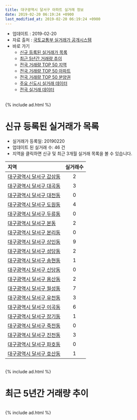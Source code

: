 ```yaml
---
title: 대구광역시 달서구 아파트 실거래 정보
date: 2019-02-20 06:19:24 +0900
last_modified_at: 2019-02-20 06:19:24 +0900
---
```


* 업데이트 : 2019-02-20
* 자료 출처 : [국토교통부 실거래가 공개시스템](http://rt.molit.go.kr)
* 바로 가기
    * [신규 등록된 실거래가 목록](#신규-등록된-실거래가-목록)
    * [최근 5년간 거래량 추이](#최근-5년간-거래량-추이)
    * [전국 거래량 TOP 50 지역](https://inasie.github.io/apt-trade-info/최근-3개월-전국에서-가장-거래가-많이-발생한-지역)
    * [전국 거래량 TOP 50 아파트](https://inasie.github.io/apt-trade-info/최근-3개월-전국에서-가장-거래가-많이-발생한-아파트)
    * [전국 거래량 TOP 50 분양권](https://inasie.github.io/apt-trade-info/최근-3개월-전국에서-가장-거래가-많이-발생한-분양권)
    * [주요 신도시 실거래 데이터](https://inasie.github.io/apt-trade-info/주요-신도시)
    * [전국 실거래 데이터](https://inasie.github.io/apt-trade-info/전국)

<br>
{% include ad.html %}
<br>

# 신규 등록된 실거래가 목록
* 실거래가 등록일: 20190220
* 업데이트 된 실거래 수: 46 건
* 지역을 클릭하면 신규 및 최근 3개월 실거래 목록을 볼 수 있습니다.


|지역|실거래수|
|:---|:---:|
|[대구광역시 달서구 감삼동](https://inasie.github.io/apt-trade-info/대구광역시-달서구-감삼동)|2|
|[대구광역시 달서구 대곡동](https://inasie.github.io/apt-trade-info/대구광역시-달서구-대곡동)|3|
|[대구광역시 달서구 대천동](https://inasie.github.io/apt-trade-info/대구광역시-달서구-대천동)|0|
|[대구광역시 달서구 도원동](https://inasie.github.io/apt-trade-info/대구광역시-달서구-도원동)|4|
|[대구광역시 달서구 두류동](https://inasie.github.io/apt-trade-info/대구광역시-달서구-두류동)|0|
|[대구광역시 달서구 본동](https://inasie.github.io/apt-trade-info/대구광역시-달서구-본동)|2|
|[대구광역시 달서구 본리동](https://inasie.github.io/apt-trade-info/대구광역시-달서구-본리동)|0|
|[대구광역시 달서구 상인동](https://inasie.github.io/apt-trade-info/대구광역시-달서구-상인동)|9|
|[대구광역시 달서구 성당동](https://inasie.github.io/apt-trade-info/대구광역시-달서구-성당동)|2|
|[대구광역시 달서구 송현동](https://inasie.github.io/apt-trade-info/대구광역시-달서구-송현동)|1|
|[대구광역시 달서구 신당동](https://inasie.github.io/apt-trade-info/대구광역시-달서구-신당동)|0|
|[대구광역시 달서구 용산동](https://inasie.github.io/apt-trade-info/대구광역시-달서구-용산동)|2|
|[대구광역시 달서구 월성동](https://inasie.github.io/apt-trade-info/대구광역시-달서구-월성동)|7|
|[대구광역시 달서구 유천동](https://inasie.github.io/apt-trade-info/대구광역시-달서구-유천동)|3|
|[대구광역시 달서구 이곡동](https://inasie.github.io/apt-trade-info/대구광역시-달서구-이곡동)|6|
|[대구광역시 달서구 장기동](https://inasie.github.io/apt-trade-info/대구광역시-달서구-장기동)|1|
|[대구광역시 달서구 죽전동](https://inasie.github.io/apt-trade-info/대구광역시-달서구-죽전동)|0|
|[대구광역시 달서구 진천동](https://inasie.github.io/apt-trade-info/대구광역시-달서구-진천동)|3|
|[대구광역시 달서구 파호동](https://inasie.github.io/apt-trade-info/대구광역시-달서구-파호동)|0|
|[대구광역시 달서구 호산동](https://inasie.github.io/apt-trade-info/대구광역시-달서구-호산동)|1|


<br>
{% include ad.html %}
<br>

# 최근 5년간 거래량 추이


<div style="width:100%;">
    <canvas id="deal_progress" height="200"></canvas>
</div>

<script>
new Chart(document.getElementById("deal_progress"), {
    type: 'line',
    data: {
        labels: ['201402','201403','201404','201405','201406','201407','201408','201409','201410','201411','201412','201501','201502','201503','201504','201505','201506','201507','201508','201509','201510','201511','201512','201601','201602','201603','201604','201605','201606','201607','201608','201609','201610','201611','201612','201701','201702','201703','201704','201705','201706','201707','201708','201709','201710','201711','201712','201801','201802','201803','201804','201805','201806','201807','201808','201809','201810','201811','201812','201901','201902'],
        datasets: [{
            label: '매매',
            pointRadius: 1,
            data: [761, 801, 662, 561, 522, 605, 788, 862, 972, 756, 681, 868, 742, 1270, 1099, 874, 938, 1073, 593, 633, 593, 315, 214, 187, 217, 335, 355, 326, 421, 424, 503, 580, 751, 517, 429, 358, 572, 573, 544, 657, 1027, 1061, 1053, 868, 704, 696, 603, 800, 815, 1151, 821, 811, 829, 600, 796, 839, 989, 656, 565, 407, 51],
            borderColor: "rgba(255, 201, 14, 1)",
            backgroundColor: "rgba(255, 201, 14, 0.5)",
            fill: false,
            lineTension: 0
        },{
            label: '전월세',
            pointRadius: 1,
            data: [438, 406, 377, 344, 342, 344, 386, 401, 449, 399, 382, 489, 475, 535, 453, 416, 415, 408, 373, 306, 402, 323, 337, 316, 310, 367, 336, 318, 414, 474, 444, 412, 451, 340, 348, 353, 444, 384, 320, 330, 324, 360, 417, 407, 366, 353, 341, 360, 316, 442, 373, 395, 404, 388, 427, 389, 448, 403, 370, 359, 119],
            borderColor: "rgba(0, 141, 185, 1)",
            backgroundColor: "rgba(0, 141, 185, 0.5)",
            fill: false,
            lineTension: 0
        }
        ]
    },
    options: {
        responsive: true,
        title: {
            display: false
        },
        tooltips: {
            mode: 'index',
            intersect: false
        },
        hover: {
            mode: 'nearest',
            intersect: true
        },
        scales: {
            xAxes: [{
                display: true,
                scaleLabel: {
                    display: true,
                    labelString: '년/월'
                }
            }],
            yAxes: [{
                display: true,
                ticks: {
                    suggestedMin: 0,
                },
                scaleLabel: {
                    display: true,
                    labelString: '실거래 수'
                }
            }]
        }
    }
});

</script>


<br>
{% include ad.html %}
<br>

